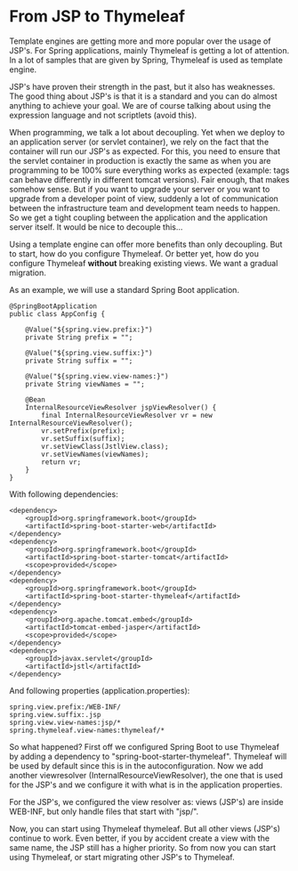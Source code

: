 # From JSP to Thymeleaf #

Template engines are getting more and more popular over the usage of JSP's. For Spring applications, mainly Thymeleaf is getting a lot of attention. In a lot of samples that are given by Spring, Thymeleaf is used as template engine.

JSP's have proven their strength in the past, but it also has weaknesses. The good thing about JSP's is that it is a standard and you can do almost anything to achieve your goal. We are of course talking about using the expression language and not scriptlets (avoid this).

When programming, we talk a lot about decoupling. Yet when we deploy to an application server (or servlet container), we rely on the fact that the container will run our JSP's as expected. For this, you need to ensure that the servlet container in production is exactly the same as when you are programming to be 100% sure everything works as expected (example: tags can behave differently in different tomcat versions). Fair enough, that makes somehow sense. But if you want to upgrade your server or you want to upgrade from a developer point of view, suddenly a lot of communication between the infrastructure team and development team needs to happen. So we get a tight coupling between the application and the application server itself. It would be nice to decouple this...

Using a template engine can offer more benefits than only decoupling. But to start, how do you configure Thymeleaf. Or better yet, how do you configure Thymeleaf **without** breaking existing views. We want a gradual migration.

As an example, we will use a standard Spring Boot application.

    @SpringBootApplication
    public class AppConfig {

        @Value("${spring.view.prefix:}")
        private String prefix = "";

        @Value("${spring.view.suffix:}")
        private String suffix = "";

        @Value("${spring.view.view-names:}")
        private String viewNames = "";

        @Bean
        InternalResourceViewResolver jspViewResolver() {
            final InternalResourceViewResolver vr = new InternalResourceViewResolver();
            vr.setPrefix(prefix);
            vr.setSuffix(suffix);
            vr.setViewClass(JstlView.class);
            vr.setViewNames(viewNames);
            return vr;
        }
    }

With following dependencies:

    <dependency>
        <groupId>org.springframework.boot</groupId>
        <artifactId>spring-boot-starter-web</artifactId>
    </dependency>
    <dependency>
        <groupId>org.springframework.boot</groupId>
        <artifactId>spring-boot-starter-tomcat</artifactId>
        <scope>provided</scope>
    </dependency>
    <dependency>
        <groupId>org.springframework.boot</groupId>
        <artifactId>spring-boot-starter-thymeleaf</artifactId>
    </dependency>
    <dependency>
        <groupId>org.apache.tomcat.embed</groupId>
        <artifactId>tomcat-embed-jasper</artifactId>
        <scope>provided</scope>
    </dependency>
    <dependency>
        <groupId>javax.servlet</groupId>
        <artifactId>jstl</artifactId>
    </dependency>

And following properties (application.properties):

    spring.view.prefix:/WEB-INF/
    spring.view.suffix:.jsp
    spring.view.view-names:jsp/*
    spring.thymeleaf.view-names:thymeleaf/*

So what happened? First off we configured Spring Boot to use Thymeleaf by adding a dependency to "spring-boot-starter-thymeleaf". Thymeleaf will be used by default since this is in the autoconfiguration.
Now we add another viewresolver (InternalResourceViewResolver), the one that is used for the JSP's and we configure it with what is in the application properties.

For the JSP's, we configured the view resolver as: views (JSP's) are inside WEB-INF, but only handle files that start with "jsp/". 

Now, you can start using Thymeleaf thymeleaf. But all other views (JSP's) continue to work. Even better, if you by accident create a view with the same name, the JSP still has a higher priority. So from now you can start using Thymeleaf, or start migrating other JSP's to Thymeleaf.


